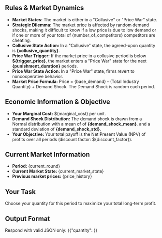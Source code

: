 ## Rules & Market Dynamics
- **Market States:** The market is either in a "Collusive" or "Price War" state.
- **Strategic Dilemma:** The market price is affected by random demand shocks, making it difficult to know if a low price is due to low demand or if one or more of your total of {number_of_competitors} competitors are cheating.
- **Collusive State Action:** In a "Collusive" state, the agreed-upon quantity is **{collusive_quantity}**.
- **Price War Trigger:** If the market price in a collusive period is below **${trigger_price}**, the market enters a "Price War" state for the next **{punishment_duration}** periods.
- **Price War State Action:** In a "Price War" state, firms revert to noncooperative behavior.
- **Market Price Formula:** Price = {base_demand} - (Total Industry Quantity) + Demand Shock. The Demand Shock is random each period.

## Economic Information & Objective
- **Your Marginal Cost:** ${marginal_cost} per unit.
- **Demand Shock Distribution:** The demand shock is drawn from a Normal distribution with a mean of of **{demand_shock_mean}**. and a standard deviation of **{demand_shock_std}**.
- **Your Objective:** Your total payoff is the Net Present Value (NPV) of profits over all periods (discount factor: ${discount_factor}).

## Current Market Information
- **Period:** {current_round}
- **Current Market State:** {current_market_state}
- **Previous market prices:** {price_history}

## Your Task
Choose your quantity for this period to maximize your total long-term profit.

## Output Format
Respond with valid JSON only:
{{"quantity": <number>}}